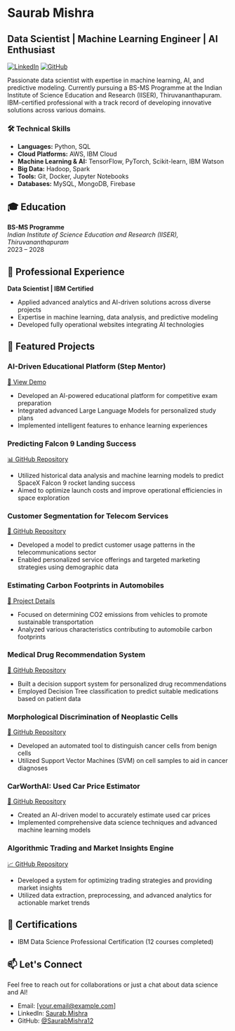# Saurab Mishra
## Data Scientist | Machine Learning Engineer | AI Enthusiast

[![LinkedIn](https://img.shields.io/badge/LinkedIn-Connect-blue)](https://www.linkedin.com/in/saurab-mishra-493a73178/)
[![GitHub](https://img.shields.io/badge/GitHub-Follow-lightgrey)](https://github.com/SaurabMishra12)

Passionate data scientist with expertise in machine learning, AI, and predictive modeling. Currently pursuing a BS-MS Programme at the Indian Institute of Science Education and Research (IISER), Thiruvananthapuram. IBM-certified professional with a track record of developing innovative solutions across various domains.

### 🛠 Technical Skills
- **Languages:** Python, SQL
- **Cloud Platforms:** AWS, IBM Cloud
- **Machine Learning & AI:** TensorFlow, PyTorch, Scikit-learn, IBM Watson
- **Big Data:** Hadoop, Spark
- **Tools:** Git, Docker, Jupyter Notebooks
- **Databases:** MySQL, MongoDB, Firebase

## 🎓 Education
**BS-MS Programme**  
*Indian Institute of Science Education and Research (IISER), Thiruvananthapuram*  
2023 – 2028

## 💼 Professional Experience
**Data Scientist | IBM Certified**
- Applied advanced analytics and AI-driven solutions across diverse projects
- Expertise in machine learning, data analysis, and predictive modeling
- Developed fully operational websites integrating AI technologies

## 🚀 Featured Projects

### AI-Driven Educational Platform (Step Mentor)
[🎥 View Demo](https://www.youtube.com/watch?v=RVKZBXkMGrI&t=65s)
- Developed an AI-powered educational platform for competitive exam preparation
- Integrated advanced Large Language Models for personalized study plans
- Implemented intelligent features to enhance learning experiences

### Predicting Falcon 9 Landing Success
[📊 GitHub Repository](https://github.com/SaurabMishra12/Predicting-the-Landing-Success-of-Falcon-9-First-Stages)
- Utilized historical data analysis and machine learning models to predict SpaceX Falcon 9 rocket landing success
- Aimed to optimize launch costs and improve operational efficiencies in space exploration

### Customer Segmentation for Telecom Services
[📱 GitHub Repository](https://github.com/SaurabMishra12/Predictive-Customer-Segmentation-for-Telecom-Services)
- Developed a model to predict customer usage patterns in the telecommunications sector
- Enabled personalized service offerings and targeted marketing strategies using demographic data

### Estimating Carbon Footprints in Automobiles
[🚗 Project Details](https://www.linkedin.com/in/saurab-mishra-493a73178/details/projects/1718610888761/single-media-viewer?type=LINK&profileId=ACoAACopBe8BVahfbQFuJ1MAjJB0JrYU9D67PPk)
- Focused on determining CO2 emissions from vehicles to promote sustainable transportation
- Analyzed various characteristics contributing to automobile carbon footprints

### Medical Drug Recommendation System
[💊 GitHub Repository](https://github.com/SaurabMishra12/Medical-Solutions-Comprehensive-Drug-Recommendation-for-Accurate-Prescriptions)
- Built a decision support system for personalized drug recommendations
- Employed Decision Tree classification to predict suitable medications based on patient data

### Morphological Discrimination of Neoplastic Cells
[🔬 GitHub Repository](https://github.com/SaurabMishra12/Morphological-Discrimination-of-Neoplastic-Cells-for-Cancer-Diagnostic)
- Developed an automated tool to distinguish cancer cells from benign cells
- Utilized Support Vector Machines (SVM) on cell samples to aid in cancer diagnoses

### CarWorthAI: Used Car Price Estimator
[🚙 GitHub Repository](https://github.com/SaurabMishra12/VehicularValuationPredictorAI)
- Created an AI-driven model to accurately estimate used car prices
- Implemented comprehensive data science techniques and advanced machine learning models

### Algorithmic Trading and Market Insights Engine
[📈 GitHub Repository](https://github.com/SaurabMishra12/Predictive-Customer-Segmentation-for-Telecom-Services)
- Developed a system for optimizing trading strategies and providing market insights
- Utilized data extraction, preprocessing, and advanced analytics for actionable market trends

## 📜 Certifications
- IBM Data Science Professional Certification (12 courses completed)


## 📫 Let's Connect
Feel free to reach out for collaborations or just a chat about data science and AI!

- Email: [your.email@example.com]
- LinkedIn: [Saurab Mishra](https://www.linkedin.com/in/saurab-mishra-493a73178/)
- GitHub: [@SaurabMishra12](https://github.com/SaurabMishra12)
